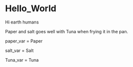 # Hello_World

Hi earth humans

Paper and salt goes well with Tuna 
when frying it in the pan.

paper_var = Paper

salt_var = Salt

Tuna_var = Tuna 





